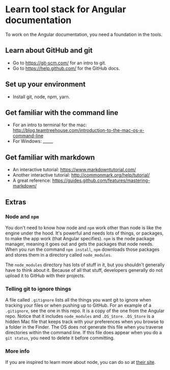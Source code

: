 # Learn tool stack for Angular documentation

To work on the Angular documentation, you need a foundation in the tools. 

## Learn about GitHub and git

* Go to https://git-scm.com/ for an intro to git.
* Go to https://help.github.com/ for the GitHub docs.

## Set up your environment

* Install git, node, npm, yarn.

## Get familiar with the command line

* For an intro to terminal for the mac: http://blog.teamtreehouse.com/introduction-to-the-mac-os-x-command-line
* For Windows: _____


## Get familiar with markdown

* An interactive tutorial: https://www.markdowntutorial.com/
* Another interactive tutorial: http://commonmark.org/help/tutorial/
* A great reference: https://guides.github.com/features/mastering-markdown/


## Extras

### Node and `npm`
You don't need to know how node and `npm` work other than node is like the engine under the hood. It's powerful and needs lots of things, or packages, to make the app work (that Angular specifies). `npm` is the node package manager, meaning it goes out and gets the packages that node needs. When you run the command `npm install`, `npm` downloads those packages and stores them in a directory called `node_modules`.

The `node_modules` directory has lots of stuff in it, but you shouldn't generally have to think about it. Because of all that stuff, developers generally do not upload it to GitHub with their projects. 

### Telling git to ignore things
A file called `.gitignore` lists all the things you want git to ignore when tracking your files or when pushing up to GitHub. For an example of a `.gitignore`, see the one in this repo. It is a copy of the one from the Angular repo. Notice that it includes `node_modules` and `.DS_Store`. `.DS_Store` is a hidden Mac file that keeps track with your preferences when you browse to a folder in the Finder. The OS does not generate this file when you traverse directories within the command line. If this file does appear when you do a `git status`, you need to delete it before committing.

### More info
If you are inspired to learn more about node, you can do so at [their site](https://nodejs.org/en/).


